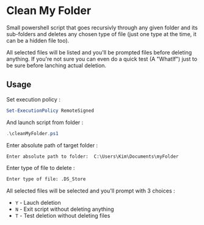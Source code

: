 # Clean My Folder

Small powershell script that goes recursivly through any given folder and its sub-folders and deletes any chosen type of file (just one type at the time, it can be a hidden file too).

All selected files will be listed and you'll be prompted files before deleting anything. If you're not sure you can even do a quick test (A "WhatIf") just to be sure before lanching actual deletion.

## Usage

Set execution policy :

```ps1
Set-ExecutionPolicy RemoteSigned
```

And launch script from folder :

```ps1
.\cleanMyFolder.ps1
```

Enter absolute path of target folder :

```txt
Enter absolute path to folder:  C:\Users\Kim\Documents\myFolder
```

Enter type of file to delete :

```txt
Enter type of file: .DS_Store
```

All selected files will be selected and you'll prompt with 3 choices :

- `Y` - Lauch deletion
- `N` - Exit script without deleting anything
- `T` - Test deletion without deleting files
